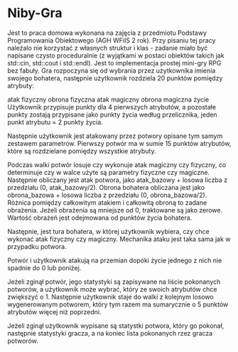 # Niby-Gra

Jest to praca domowa wykonana na zajęcia z przedmiotu Podstawy Programowania Obiektowego (AGH WFiIS 2 rok). 
Przy pisaniu tej pracy należalo nie korzystać z własnych struktur i klas - zadanie miało być napisane czysto proceduralnie (z wyjątkami w postaci obiektów takich jak std::cin, std::cout i std::endl).
Jest to implementacja prostej mini-gry RPG bez fabuły. Gra rozpoczyna się od wybrania przez użytkownika imienia swojego bohatera, następnie użytkownik rozdziela 20 punktów pomiędzy atrybuty:

atak fizyczny
obrona fizyczna
atak magiczny
obrona magiczna
życie
Użytkownik przypisuje punkty dla 4 pierwszych atrybutów, a pozostałe punkty zostają przypisane jako punkty życia według przelicznika, jeden punkt atrybutu = 2 punkty życia.

Następnie użytkownik jest atakowany przez potwory opisane tym samym zestawem parametrów. Pierwszy potwór ma w sumie 15 punktów atrybutów, które są rozdzielane
pomiędzy wszystkie atrybuty.

Podczas walki potwór losuje czy wykonuje atak magiczny czy fizyczny, co determinuje czy w walce użyte są parametry fizyczne czy magiczne.
Następnie obliczany jest atak potwora, jako atak_bazowy + losowa liczba z przedziału (0, atak_bazowy/2). Obrona bohatera obliczana jest
jako obrona_bazowa + losowa liczba z przedziału (0, obrona_bazowa/2). Różnica pomiędzy całkowitym atakiem i całkowitą obroną to zadane obrażenia.
Jeżeli obrażenia są mniejsze od 0, traktowane są jako zerowe. Wartość obrażeń jest odejmowana od punktów życia bohatera.

Następnie, jest tura bohatera, w której użytkownik wybiera, czy chce wykonać atak fizyczny czy magiczny. Mechanika ataku jest taka sama jak w przypadku potwora.

Potwór i użytkownik atakują na przemian dopóki życie jednego z nich nie spadnie do 0 lub poniżej.

Jeżeli zginął potwór, jego statystyki są zapisywane na liście pokonanych potworów, a użytkownik może wybrać, który ze swoich atrybutów chce zwiększyć o 1.
 Następnie użytkownik staje do walki z kolejnym losowo wygenerowanym potworem, który tym razem ma sumarycznie o 5 punktów atrybutów więcej niż poprzedni.

Jeżeli zginął użytkownik wypisane są statystki potwora, który go pokonał, następnie statystyki gracza, a na koniec lista pokonanych rzez gracza potworów.
